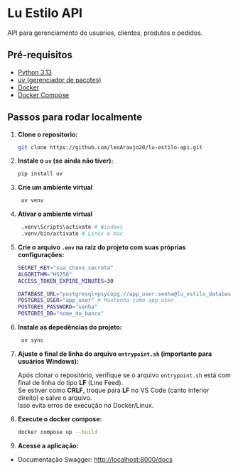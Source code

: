 # Lu Estilo API

API para gerenciamento de usuarios, clientes, produtos e pedidos.

## Pré-requisitos

- [Python 3.13](https://www.python.org/downloads/)
- [uv (gerenciador de pacotes)](https://github.com/astral-sh/uv)
- [Docker](https://www.docker.com/get-started)
- [Docker Compose](https://docs.docker.com/compose/install/)

## Passos para rodar localmente

1. **Clone o repositorio:**

   ```sh
   git clone https://github.com/leoAraujo20/lu-estilo-api.git
   ```

2. **Instale o `uv` (se ainda não tiver):**

   ```sh
   pip install uv
   ```

3. **Crie um ambiente virtual**

   ```sh
    uv venv
   ```

4. **Ativar o ambiente virtual**

   ```sh
    .venv\Scripts\activate # Windows
    .venv/bin/activate # Linux e mac
   ```

5. **Crie o arquivo `.env` na raiz do projeto com suas próprias configurações:**

   ```sh
   SECRET_KEY="sua_chave_secreta"
   ALGORITHM="HS256"
   ACCESS_TOKEN_EXPIRE_MINUTES=30

   DATABASE_URL="postgresql+psycopg://app_user:senha@lu_estilo_database:5432/nome_do_banco"
   POSTGRES_USER="app_user" # Mantenha como app_user
   POSTGRES_PASSWORD="senha"
   POSTGRES_DB="nome_do_banco"
   ```

6. **Instale as depedências do projeto:**

   ```sh
    uv sync
   ```

7. **Ajuste o final de linha do arquivo `entrypoint.sh` (importante para usuários Windows):**

   Após clonar o repositório, verifique se o arquivo `entrypoint.sh` está com final de linha do tipo **LF** (Line Feed).  
   Se estiver como **CRLF**, troque para **LF** no VS Code (canto inferior direito) e salve o arquivo.  
   Isso evita erros de execução no Docker/Linux.

8. **Execute o docker compose:**

   ```sh
   docker compose up --build
   ```

9. **Acesse a aplicação:**

- Documentação Swagger: [http://localhost:8000/docs](http://localhost:8000/docs)
